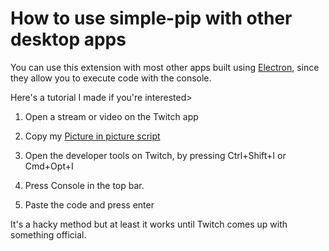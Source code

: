 # How to use simple-pip with other desktop apps

You can use this extension with most other apps built using [Electron](https://electronjs.org), since they allow you to execute code with the console.

Here's a tutorial I made if you're interested>

1. Open a stream or video on the Twitch app

1. Copy my [Picture in picture script](https://raw.githubusercontent.com/sleepiie/simple-pip/main/src/script.js)

1. Open the developer tools on Twitch, by pressing Ctrl+Shift+I or Cmd+Opt+I

1. Press Console in the top bar.

1. Paste the code and press enter

It's a hacky method but at least it works until Twitch comes up with something official.
